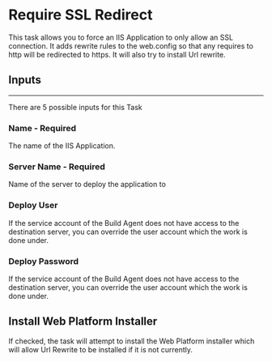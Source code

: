 # Require SSL Redirect

This task allows you to force an IIS Application to only allow an SSL connection. It adds rewrite rules to the web.config so that any requires to http will be redirected to https. It will also try to install Url rewrite.

## Inputs
------------------

There are 5 possible inputs for this Task

### Name - Required

The name of the IIS Application.

### Server Name - Required

Name of the server to deploy the application to

### Deploy User 

If the service account of the Build Agent does not have access to the destination server, you can override the user account which the work is done under.

### Deploy Password 

If the service account of the Build Agent does not have access to the destination server, you can override the user account which the work is done under.

## Install Web Platform Installer

If checked, the task will attempt to install the Web Platform installer which will allow Url Rewrite to be installed if it is not currently.
